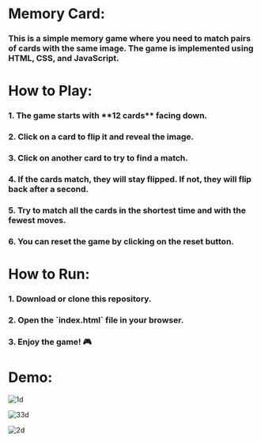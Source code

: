 <h1>Memory Card:</h1>
<h3>This is a simple memory game where you need to match pairs of cards with the same image. The game is implemented using HTML, CSS, and JavaScript.</h3>

<h1>How to Play:</h1>

<h3>1. The game starts with **12 cards** facing down.</h3>
<h3>2. Click on a card to flip it and reveal the image.</h3>
<h3>3. Click on another card to try to find a match.</h3>
<h3>4. If the cards match, they will stay flipped. If not, they will flip back after a second.</h3>
<h3>5. Try to match all the cards in the shortest time and with the fewest moves.</h3>
<h3>6. You can reset the game by clicking on the reset button.</h3>


<h1>How to Run:</h1>

<h3>1. Download or clone this repository.</h3>
<h3>2. Open the `index.html` file in your browser.</h3>
<h3>3. Enjoy the game! 🎮</h3>

<h1>Demo:</h1>

![1d](https://github.com/AsmaaElhadad10/Memory-Card-Game/assets/151434961/df046ffe-be15-42c7-9ee0-0d0ca1361ea4)

![33d](https://github.com/AsmaaElhadad10/Memory-Card-Game/assets/151434961/612adeec-4553-4daf-b0d1-9b0f68edb65b)

![2d](https://github.com/AsmaaElhadad10/Memory-Card-Game/assets/151434961/84d60eb4-e372-4346-9432-44b8d3df0fe6)


